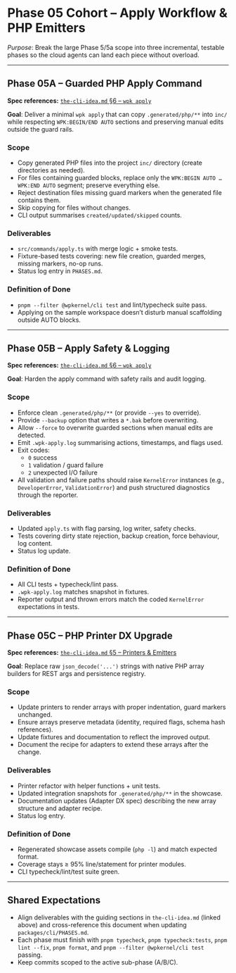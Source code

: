 # Phase 05 Cohort – Apply Workflow & PHP Emitters

_Purpose_: Break the large Phase 5/5a scope into three incremental, testable phases so the cloud agents can land each piece without overload.

---

## Phase 05A – Guarded PHP Apply Command

**Spec references:** [`the-cli-idea.md` §6 – `wpk apply`](../the-cli-idea.md#6-commands)

**Goal**: Deliver a minimal `wpk apply` that can copy `.generated/php/**` into `inc/` while respecting `WPK:BEGIN/END AUTO` sections and preserving manual edits outside the guard rails.

### Scope

- Copy generated PHP files into the project `inc/` directory (create directories as needed).
- For files containing guarded blocks, replace only the `WPK:BEGIN AUTO … WPK:END AUTO` segment; preserve everything else.
- Reject destination files missing guard markers when the generated file contains them.
- Skip copying for files without changes.
- CLI output summarises `created/updated/skipped` counts.

### Deliverables

- `src/commands/apply.ts` with merge logic + smoke tests.
- Fixture-based tests covering: new file creation, guarded merges, missing markers, no-op runs.
- Status log entry in `PHASES.md`.

### Definition of Done

- `pnpm --filter @wpkernel/cli test` and lint/typecheck suite pass.
- Applying on the sample workspace doesn’t disturb manual scaffolding outside AUTO blocks.

---

## Phase 05B – Apply Safety & Logging

**Spec references:** [`the-cli-idea.md` §6 – `wpk apply`](../the-cli-idea.md#6-commands)

**Goal**: Harden the apply command with safety rails and audit logging.

### Scope

- Enforce clean `.generated/php/**` (or provide `--yes` to override).
- Provide `--backup` option that writes a `*.bak` before overwriting.
- Allow `--force` to overwrite guarded sections when manual edits are detected.
- Emit `.wpk-apply.log` summarising actions, timestamps, and flags used.
- Exit codes:
    - `0` success
    - `1` validation / guard failure
    - `2` unexpected I/O failure
- All validation and failure paths should raise `KernelError` instances (e.g., `DeveloperError`, `ValidationError`) and push structured diagnostics through the reporter.

### Deliverables

- Updated `apply.ts` with flag parsing, log writer, safety checks.
- Tests covering dirty state rejection, backup creation, force behaviour, log content.
- Status log update.

### Definition of Done

- All CLI tests + typecheck/lint pass.
- `.wpk-apply.log` matches snapshot in fixtures.
- Reporter output and thrown errors match the coded `KernelError` expectations in tests.

---

## Phase 05C – PHP Printer DX Upgrade

**Spec references:** [`the-cli-idea.md` §5 – Printers & Emitters](../the-cli-idea.md#5-printers--emitters)

**Goal**: Replace raw `json_decode('...')` strings with native PHP array builders for REST args and persistence registry.

### Scope

- Update printers to render arrays with proper indentation, guard markers unchanged.
- Ensure arrays preserve metadata (identity, required flags, schema hash references).
- Update fixtures and documentation to reflect the improved output.
- Document the recipe for adapters to extend these arrays after the change.

### Deliverables

- Printer refactor with helper functions + unit tests.
- Updated integration snapshots for `.generated/php/**` in the showcase.
- Documentation updates (Adapter DX spec) describing the new array structure and adapter recipe.
- Status log entry.

### Definition of Done

- Regenerated showcase assets compile (`php -l`) and match expected format.
- Coverage stays ≥ 95% line/statement for printer modules.
- CLI typecheck/lint/test suite green.

---

## Shared Expectations

- Align deliverables with the guiding sections in `the-cli-idea.md` (linked above) and cross-reference this document when updating `packages/cli/PHASES.md`.
- Each phase must finish with `pnpm typecheck`, `pnpm typecheck:tests`, `pnpm lint --fix`, `pnpm format`, and `pnpm --filter @wpkernel/cli test` passing.
- Keep commits scoped to the active sub-phase (A/B/C).
